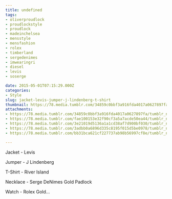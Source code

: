 ```yaml
---
title: undefined
tags:
- oliverproudlock
- proudlockstyle
- proudlock
- madeinchelsea
- mensstyle
- mensfashion
- rolex
- timberland
- sergedenimes
- imwearingri
- diesel
- levis
- soserge

date: 2015-05-01T07:15:29.000Z
categories:
- Style
slug: jacket-levis-jumper-j-lindenberg-t-shirt
thumbnail: https://78.media.tumblr.com/34859c0bbf3a916fda4017a0627897fa/tumblr_nnlclmtlvf1rhrm24o5_540.jpg
attachments:
- https://78.media.tumblr.com/34859c0bbf3a916fda4017a0627897fa/tumblr_nnlclmtlvf1rhrm24o5_1280.jpg
- https://78.media.tumblr.com/fae100153e32f90cf3a5a7acde50ea44/tumblr_nnlclmtlvf1rhrm24o4_1280.jpg
- https://78.media.tumblr.com/3e21019d5136a1a1cd38af7d900bf030/tumblr_nnlclmtlvf1rhrm24o3_1280.jpg
- https://78.media.tumblr.com/3adbb0a6896d335c8195f015d5be0978/tumblr_nnlclmtlvf1rhrm24o1_1280.jpg
- https://78.media.tumblr.com/bb31bca621cf227737ab98b56997cf8e/tumblr_nnlclmtlvf1rhrm24o2_1280.jpg

---
```


Jacket - Levis 

 Jumper - J Lindenberg

 T-Shirt - River Island

 Necklace -  Serge DeNimes Gold Padlock

 Watch - Rolex Gold...
